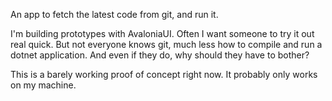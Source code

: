An app to fetch the latest code from git, and run it.

I'm building prototypes with AvaloniaUI.
Often I want someone to try it out real quick.
But not everyone knows git,
much less how to compile and run a dotnet application.
And even if they do, why should they have to bother?

This is a barely working proof of concept right now.
It probably only works on my machine.
